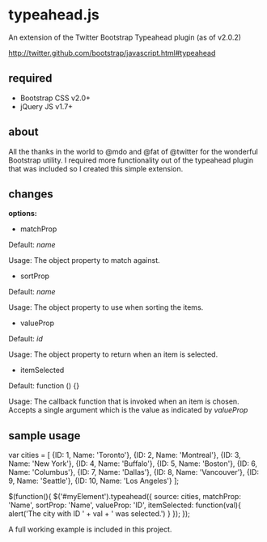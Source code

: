 typeahead.js
============

An extension of the Twitter Bootstrap Typeahead plugin (as of v2.0.2)

<http://twitter.github.com/bootstrap/javascript.html#typeahead>

required
-----------------
* Bootstrap CSS v2.0+
* jQuery JS v1.7+

about
-----
All the thanks in the world to @mdo and @fat of @twitter for the wonderful Bootstrap utility.
I required more functionality out of the typeahead plugin that was included so I created this simple extension.

changes
-------

**options:**

* matchProp

Default: *name*

Usage: The object property to match against.

* sortProp

Default: *name*

Usage: The object property to use when sorting the items.

* valueProp

Default: *id*

Usage: The object property to return when an item is selected.

* itemSelected

Default: function () {}

Usage: The callback function that is invoked when an item is chosen.  Accepts a single argument which is the value as indicated by *valueProp*

sample usage
------------
var cities = [
		{ID: 1, Name: 'Toronto'},
		{ID: 2, Name: 'Montreal'},
		{ID: 3, Name: 'New York'},
		{ID: 4, Name: 'Buffalo'},
		{ID: 5, Name: 'Boston'},
		{ID: 6, Name: 'Columbus'},
		{ID: 7, Name: 'Dallas'},
		{ID: 8, Name: 'Vancouver'},
		{ID: 9, Name: 'Seattle'},
		{ID: 10, Name: 'Los Angeles'}
	];

$(function(){
	$('#myElement').typeahead({
		source: cities,
		matchProp: 'Name',
		sortProp: 'Name',
		valueProp: 'ID',
		itemSelected: function(val){
			alert('The city with ID ' + val + ' was selected.')
		}
	});
});

A full working example is included in this project.